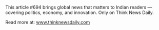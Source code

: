 This article #694 brings global news that matters to Indian readers — covering politics, economy, and innovation. Only on Think News Daily.

Read more at: www.thinknewsdaily.com
